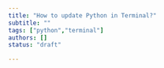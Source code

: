 ```yaml
---
title: "How to update Python in Terminal?"
subtitle: ""
tags: ["python","terminal"]
authors: []
status: "draft"

---
```

